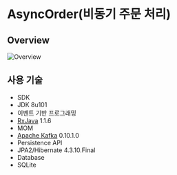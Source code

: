# AsyncOrder(비동기 주문 처리)
## Overview
![Overview](https://cloud.githubusercontent.com/assets/16472109/21830106/ec1d6246-d7dd-11e6-8010-3aae05e1e24b.png)

## 사용 기술
- SDK
 - JDK 8u101
- 이벤트 기반 프로그래밍
 - [RxJava](https://github.com/ReactiveX/RxJava) 1.1.6
- MOM
 - [Apache Kafka](https://kafka.apache.org/) 0.10.1.0
- Persistence API
 - JPA2/Hibernate 4.3.10.Final
- Database
 - SQLite
